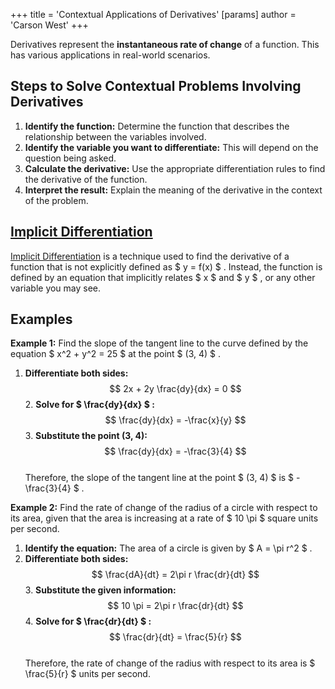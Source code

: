 +++
 title = 'Contextual Applications of Derivatives'
[params]
	author = 'Carson West'
+++

Derivatives represent the **instantaneous rate of change** of a function.  This has various applications in real-world scenarios. 
## Steps to Solve Contextual Problems Involving Derivatives

1. **Identify the function:** Determine the function that describes the relationship between the variables involved.
2. **Identify the variable you want to differentiate:** This will depend on the question being asked.
3. **Calculate the derivative:** Use the appropriate differentiation rules to find the derivative of the function.
4. **Interpret the result:** Explain the meaning of the derivative in the context of the problem.

## [Implicit Differentiation](./../implicit-differentiation/) 

[Implicit Differentiation](./../implicit-differentiation/) is a technique used to find the derivative of a function that is not explicitly defined as  $ y = f(x) $ . Instead, the function is defined by an equation that implicitly relates  $ x $  and  $ y $ , or any other variable you may see.

## Examples

**Example 1:** Find the slope of the tangent line to the curve defined by the equation  $ x^2 + y^2 = 25 $  at the point  $ (3, 4) $ .

1. **Differentiate both sides:** 
 $$ 2x + 2y \frac{dy}{dx} = 0 $$  2. **Solve for  $ \frac{dy}{dx} $ :**
 $$ \frac{dy}{dx} = -\frac{x}{y} $$  3. **Substitute the point (3, 4):**
 $$ \frac{dy}{dx} = -\frac{3}{4} $$  
Therefore, the slope of the tangent line at the point  $ (3, 4) $  is  $ -\frac{3}{4} $ .

**Example 2:**  Find the rate of change of the radius of a circle with respect to its area, given that the area is increasing at a rate of  $ 10 \pi $  square units per second.

1. **Identify the equation:** The area of a circle is given by  $ A = \pi r^2 $ .
2. **Differentiate both sides:**
 $$ \frac{dA}{dt} = 2\pi r \frac{dr}{dt} $$  3. **Substitute the given information:** 
 $$ 10 \pi = 2\pi r \frac{dr}{dt} $$  4. **Solve for  $ \frac{dr}{dt} $ :**
 $$ \frac{dr}{dt} = \frac{5}{r} $$  
Therefore, the rate of change of the radius with respect to its area is  $ \frac{5}{r} $  units per second. 
